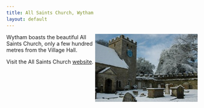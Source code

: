 ```yaml
---
title: All Saints Church, Wytham
layout: default
---
```


<img align="right" src="images/church.jpg" alt="Church"/>

Wytham boasts the beautiful All Saints Church, only a few hundred metres from the Village Hall.

Visit the All Saints Church [website](http://www.wytham-church.org.uk/).
